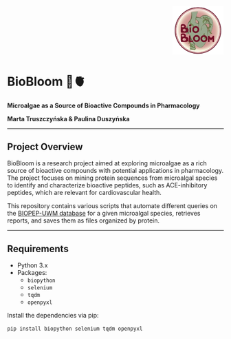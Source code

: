 <p align="right">
  <img src="biobloom_logo" alt="BioBloom Logo" width="120">
</p>

# BioBloom 🌿🫀

**Microalgae as a Source of Bioactive Compounds in Pharmacology**

**Marta Truszczyńska & Paulina Duszyńska**

---

## Project Overview

BioBloom is a research project aimed at exploring microalgae as a rich source of bioactive compounds with potential applications in pharmacology. The project focuses on mining protein sequences from microalgal species to identify and characterize bioactive peptides, such as ACE-inhibitory peptides, which are relevant for cardiovascular health.

This repository contains various scripts that automate different queries on the [BIOPEP-UWM database](https://biochemia.uwm.edu.pl/biopep/start_biopep.php) for a given microalgal species, retrieves reports, and saves them as files organized by protein.

---

## Requirements

- Python 3.x
- Packages:
  - `biopython`
  - `selenium`
  - `tqdm`
  - `openpyxl`

Install the dependencies via pip:

```bash
pip install biopython selenium tqdm openpyxl
